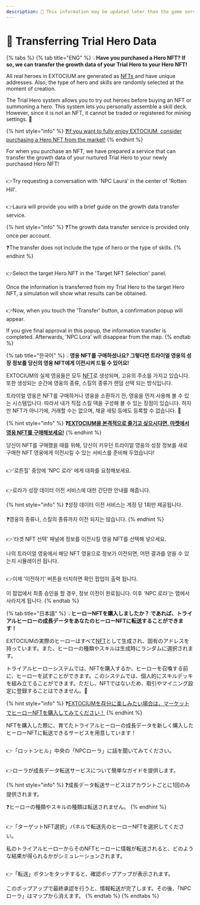 ```yaml
---
description: 🛑 This information may be updated later than the game server data.
---
```


# 👻 Transferring Trial Hero Data

{% tabs %}
{% tab title="ENG" %}
💡**Have you purchased a Hero NFT? If so, we can transfer the growth data of your Trial Hero to your Hero NFT!**

All real heroes in EXTOCIUM are generated as [NFTs ](../wallet-connection/blockchain-for-beginners.md)and have unique addresses. Also, the type of hero and skills are randomly selected at the moment of creation.&#x20;

The Trial Hero system allows you to try out heroes before buying an NFT or summoning a hero. This system lets you personally assemble a skill deck. However, since it is not an NFT, it cannot be traded or registered for mining settings. 🥲

{% hint style="info" %}
[❓If you want to fully enjoy EXTOCIUM, consider purchasing a Hero NFT from the market!](../../trade/market/trading-nfts/#eng)
{% endhint %}

For when you purchase an NFT, we have prepared a service that can transfer the growth data of your nurtured Trial Hero to your newly purchased Hero NFT!

<figure><img src="../../.gitbook/assets/image (824).png" alt=""><figcaption></figcaption></figure>

👉Try requesting a conversation with 'NPC Laura' in the center of 'Rotten Hill'.

<figure><img src="../../.gitbook/assets/image (121).png" alt=""><figcaption></figcaption></figure>

👉Laura will provide you with a brief guide on the growth data transfer service.

{% hint style="info" %}
❓The growth data transfer service is provided only once per account.&#x20;

❓The transfer does not include the type of hero or the type of skills.
{% endhint %}

<figure><img src="../../.gitbook/assets/image (122).png" alt=""><figcaption></figcaption></figure>

👉Select the target Hero NFT in the 'Target NFT Selection' panel.

Once the information is transferred from my Trial Hero to the target Hero NFT, a simulation will show what results can be obtained.

<figure><img src="../../.gitbook/assets/image (123).png" alt=""><figcaption></figcaption></figure>

👉Now, when you touch the 'Transfer' button, a confirmation popup will appear.

If you give final approval in this popup, the information transfer is completed. Afterwards, 'NPC Lora' will disappear from the map.
{% endtab %}

{% tab title="한국어" %}
💡**영웅 NFT를 구매하셨나요? 그렇다면 트라이얼 영웅의 성장 정보를 당신의 영웅 NFT에게 이전시켜 드릴 수 있어요!**

EXTOCIUM의 실제 영웅들은 모두 [NFT](../wallet-connection/blockchain-for-beginners.md#undefined-1)로 생성되며, 고유의 주소를 가지고 있습니다. 또한 생성되는 순간에 영웅의 종류, 스킬의 종류가 랜덤 선택 되는 방식입니다.&#x20;

트라이얼 영웅은 NFT를 구매하거나 영웅을 소환하기 전, 영웅을 먼저 사용해 볼 수 있는 시스템입니다. 따라서 내가 직접 스킬 덱을 구성해 볼 수 있는 장점이 있습니다. 하지만 NFT가 아니기에, 거래할 수는 없으며, 채굴 세팅 등에도 등록할 수 없습니다. 🥲

{% hint style="info" %}
**❓**[**EXTOCIUM을 본격적으로 즐기고 싶으시다면, 마켓에서 영웅 NFT를 구매해보세요!**](../../trade/market/trading-nfts/#undefined-1)
{% endhint %}

당신이 NFT를 구매했을 때를 위해, 당신이 키우던 트라이얼 영웅의 성장 정보를 새로 구매한 NFT 영웅에게 이전시킬 수 있는 서비스를 준비해 두었습니다!

<figure><img src="../../.gitbook/assets/image (824).png" alt=""><figcaption></figcaption></figure>

👉'로튼힐' 중앙에 'NPC 로라' 에게 대화를 요청해보세요.

<figure><img src="../../.gitbook/assets/image (121).png" alt=""><figcaption></figcaption></figure>

👉로라가 성장 데이터 이전 서비스에 대한 간단한 안내를 해줍니다.&#x20;

{% hint style="info" %}
❓성장 데이터 이전 서비스는 계정 당 1회만 제공됩니다.

❓영웅의 종류나, 스킬의 종류까지 이전 되지는 않습니다.
{% endhint %}

<figure><img src="../../.gitbook/assets/image (122).png" alt=""><figcaption></figcaption></figure>

👉'타겟 NFT 선택' 패널에 정보를 이전시킬 영웅 NFT를 선택해 넣으세요.

나의 트라이얼 영웅에서 해당 NFT 영웅으로 정보가 이전되면, 어떤 결과를 얻을 수 있는지 시뮬레이션 됩니다.&#x20;

<figure><img src="../../.gitbook/assets/image (123).png" alt=""><figcaption></figcaption></figure>

👉이제 '이전하기' 버튼을 터치하면 확인 팝업이 출력 됩니다.&#x20;

이 팝업에서 최종 승인을 할 경우, 정보 이전이 완료됩니다. 이후 'NPC 로라'는 맵에서 사라지게 됩니다.
{% endtab %}

{% tab title="日本語" %}
💡**ヒーローNFTを購入しましたか？ であれば、トライアルヒーローの成長データをあなたのヒーローNFTに転送することができます！**

EXTOCIUMの実際のヒーローはすべて[NFT](../wallet-connection/blockchain-for-beginners.md#ri-ben-yu)として生成され、固有のアドレスを持っています。また、ヒーローの種類やスキルは生成時にランダムに選択されます。&#x20;

トライアルヒーローシステムでは、NFTを購入するか、ヒーローを召喚する前に、ヒーローを試すことができます。このシステムでは、個人的にスキルデッキを組み立てることができます。ただし、NFTではないため、取引やマイニング設定に登録することはできません。🥲

{% hint style="info" %}
❓[EXTOCIUMを存分に楽しみたい場合は、マーケットでヒーローNFTを購入してみてください！](../../trade/market/trading-nfts/#ri-ben-yu)
{% endhint %}

NFTを購入した際に、育てたトライアルヒーローの成長データを新しく購入したヒーローNFTに転送できるサービスを用意しています！

<figure><img src="../../.gitbook/assets/image (824).png" alt=""><figcaption></figcaption></figure>

👉「ロットンヒル」中央の「NPCローラ」に話を聞いてみてください。

<figure><img src="../../.gitbook/assets/image (121).png" alt=""><figcaption></figcaption></figure>

👉ローラが成長データ転送サービスについて簡単なガイドを提供します。

{% hint style="info" %}
❓成長データ転送サービスはアカウントごとに1回のみ提供されます。&#x20;

❓ヒーローの種類やスキルの種類は転送されません。
{% endhint %}

<figure><img src="../../.gitbook/assets/image (122).png" alt=""><figcaption></figcaption></figure>

👉「ターゲットNFT選択」パネルで転送先のヒーローNFTを選択してください。

私のトライアルヒーローからそのNFTヒーローに情報が転送されると、どのような結果が得られるかがシミュレーションされます。

<figure><img src="../../.gitbook/assets/image (123).png" alt=""><figcaption></figcaption></figure>

👉「転送」ボタンをタッチすると、確認ポップアップが表示されます。

このポップアップで最終承認を行うと、情報転送が完了します。その後、「NPCローラ」はマップから消えます。
{% endtab %}
{% endtabs %}

